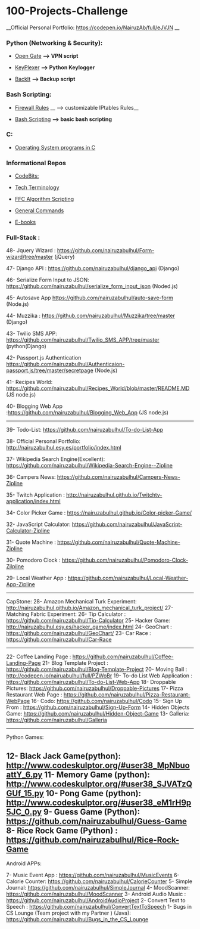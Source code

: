 # 100-Projects-Challenge

__Official Personal Portfolio: https://codepen.io/NairuzAb/full/eJVJN __



### Python (Networking & Security):  

-  [Open Gate](https://github.com/nairuzabulhul/OpenGate)   __--> VPN script__  

-  [KeyPlexer](https://github.com/nairuzabulhul/KeyPlexer)  __--> Python Keylogger__

-  [BackIt](https://github.com/nairuzabulhul/BackIT)        __--> Backup script__
 
 

### Bash Scripting:

- [Firewall Rules](https://github.com/nairuzabulhul/Firewall_Rules)  __ --> customizable IPtables Rules__

- [Bash Scripting](https://github.com/nairuzabulhul/Bash_scripting)  __--> basic bash scripting__


 
### C:

- [Operating System programs in C](https://github.com/nairuzabulhul/Operating-System-in-C)



### Informational Repos

-  [CodeBits:](https://github.com/nairuzabulhul/.CodeBits)

-  [Tech Terminology](https://github.com/nairuzabulhul/Web-terminology)

-  [FFC Algorithm Scripting](https://github.com/nairuzabulhul/Free_Code_Camp_Algorithm)

-  [General Commands](https://github.com/nairuzabulhul/General-Commands)

- [E-books](https://github.com/nairuzabulhul/E-Books)


### Full-Stack :

48- Jquery Wizard : https://github.com/nairuzabulhul/Form-wizard/tree/master (jQuery)

47- Django API : https://github.com/nairuzabulhul/django_api (Django)

46- Serialize Form Input to JSON: https://github.com/nairuzabulhul/serialize_form_input_json (Noded.js)

45- Autosave App https://github.com/nairuzabulhul/auto-save-form  (Node.js)

44- Muzzika : https://github.com/nairuzabulhul/Muzzika/tree/master  (Django)

43- Twilio SMS APP: https://github.com/nairuzabulhul/Twilio_SMS_APP/tree/master         (python(Django)

42- Passport.js Authentication https://github.com/nairuzabulhul/Authenticaion-passport.js/tree/master/secretpage (Node.js)

41- Recipes World: https://github.com/nairuzabulhul/Recipes_World/blob/master/README.MD  (JS node.js)

40- Blogging Web App    :https://github.com/nairuzabulhul/Blogging_Web_App              (JS node.js)

------------------------------------------------------------------------------------------------------------------------------

39- Todo-List: https://github.com/nairuzabulhul/To-do-List-App

38- Official Personal Portfolio: http://nairuzabulhul.esy.es/portfolio/index.html

37- Wikipedia Search Engine(Excellent): https://github.com/nairuzabulhul/Wikipedia-Search-Engine--Zipline 

36- Campers News: https://github.com/nairuzabulhul/Campers-News-Zipline

35- Twitch Application : http://nairuzabulhul.github.io/Twitchtv-application/index.html

34- Color Picker Game : https://nairuzabulhul.github.io/Color-picker-Game/

32- JavaScript Calculator: https://github.com/nairuzabulhul/JavaScript-Calculator-Zipline

31- Quote Machine : https://github.com/nairuzabulhul/Quote-Machine-Zipline

30- Pomodoro Clock : https://github.com/nairuzabulhul/Pomodoro-Clock-Zilpline

29- Local Weather App : https://github.com/nairuzabulhul/Local-Weather-App-Zipline

--------------------------------------------------------------------------------------------------

CapStone:
28- Amazon Mechanical Turk Experiment: http://nairuzabulhul.github.io/Amazon_mechanical_turk_project/
27- Matching Fabric Experiment: 
26- Tip Calculator : https://github.com/nairuzabulhul/Tip-Calculator 
25- Hacker Game: http://nairuzabulhul.esy.es/hacker_game/index.html
24- GeoChart :   https://github.com/nairuzabulhul/GeoChart/
23- Car Race :  https://github.com/nairuzabulhul/Car-Race


------------------------------------------------------------------------------------------------------
22- Coffee Landing Page : https://github.com/nairuzabulhul/Coffee-Landing-Page
21- Blog Template Project : https://github.com/nairuzabulhul/Blog-Template-Project
20- Moving Ball : http://codepen.io/nairuabulhul/full/PZWoBr 
19- To-do List Web Application : https://github.com/nairuzabulhul/To-do-List-Web-App
18- Droppable Pictures: https://github.com/nairuzabulhul/Droppable-Pictures
17- Pizza Restaurant Web Page : https://github.com/nairuzabulhul/Pizza-Restaurant-WebPage
16- Codo: https://github.com/nairuzabulhul/Codo
15- Sign Up From : https://github.com/nairuzabulhul/Sign-Up-Form
14- Hidden Objects Game: https://github.com/nairuzabulhul/Hidden-Object-Game
13- Galleria: https://github.com/nairuzabulhul/Galleria

--------------------------------------------------------------------------------------------------------
Python Games:

12- Black Jack Game(python):  http://www.codeskulptor.org/#user38_MpNbuoattY_6.py 
11- Memory Game (python):  http://www.codeskulptor.org/#user38_SJVATzQGUf_15.py 
10- Pong Game (python):  http://www.codeskulptor.org/#user38_eM1rH9p5JC_0.py 
9-  Guess Game (Python): https://github.com/nairuzabulhul/Guess-Game
8-  Rice Rock Game (Python) : https://github.com/nairuzabulhul/Rice-Rock-Game
----------------------------------------------------------------------------------------------------------

Android APPs:

7- Music Event App : https://github.com/nairuzabulhul/MusicEvents
6- Calorie Counter: https://github.com/nairuzabulhul/CalorieCounter
5- Simple Journal: https://github.com/nairuzabulhul/SimpleJournal
4- MoodScanner: https://github.com/nairuzabulhul/MoodScanner
3- Android Audio Music : https://github.com/nairuzabulhul/AndroidAudioProject
2- Convert Text to Speech : https://github.com/nairuzabulhul/ConvertTextToSpeech
1- Bugs in CS Lounge (Team project with my Partner ) (Java): https://github.com/nairuzabulhul/Bugs_in_the_CS_Lounge
